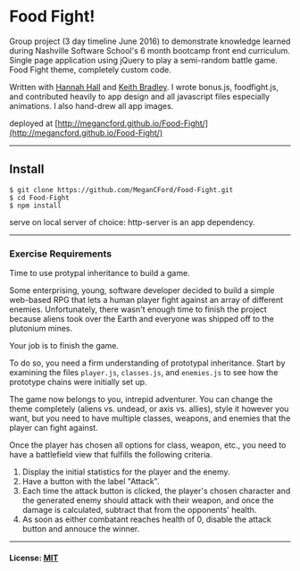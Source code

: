 # Food Fight!

Group project (3 day timeline June 2016) to demonstrate knowledge learned during Nashville Software School's 6 month bootcamp front end curriculum. 
Single page application using jQuery to play a semi-random battle game. Food Fight theme, completely custom code.

Written with [Hannah Hall](https://github.com/hannahhall) and [Keith Bradley](https://github.com/keithbradley1). I wrote bonus.js, foodfight.js, and contributed heavily to app design and all javascript files especially animations. I also hand-drew all app images. 

deployed at [http://megancford.github.io/Food-Fight/](http://megancford.github.io/Food-Fight/)

---------
## Install 

```
$ git clone https://github.com/MeganCFord/Food-Fight.git
$ cd Food-Fight  
$ npm install
```
serve on local server of choice: http-server is an app dependency.

---------

### Exercise Requirements
Time to use protypal inheritance to build a game.

Some enterprising, young, software developer decided to build a simple web-based RPG that lets a human player fight against an array of different enemies. Unfortunately, there wasn't enough time to finish the project because aliens took over the Earth and everyone was shipped off to the plutonium mines.

Your job is to finish the game.

To do so, you need a firm understanding of prototypal inheritance. Start by examining the files `player.js`, `classes.js`, and `enemies.js` to see how the prototype chains were initially set up.

The game now belongs to you, intrepid adventurer. You can change the theme completely (aliens vs. undead, or axis vs. allies), style it however you want, but you need to have multiple classes, weapons, and enemies that the player can fight against.

Once the player has chosen all options for class, weapon, etc., you need to have a battlefield view that fulfills the following criteria.

1. Display the initial statistics for the player and the enemy.
2. Have a button with the label "Attack".
3. Each time the attack button is clicked, the player's chosen character and the generated enemy should attack with their weapon, and once the damage is calculated, subtract that from the opponents' health.
4. As soon as either combatant reaches health of 0, disable the attack button and annouce the winner.

-----------

#### License: [MIT](LICENSE.md)
